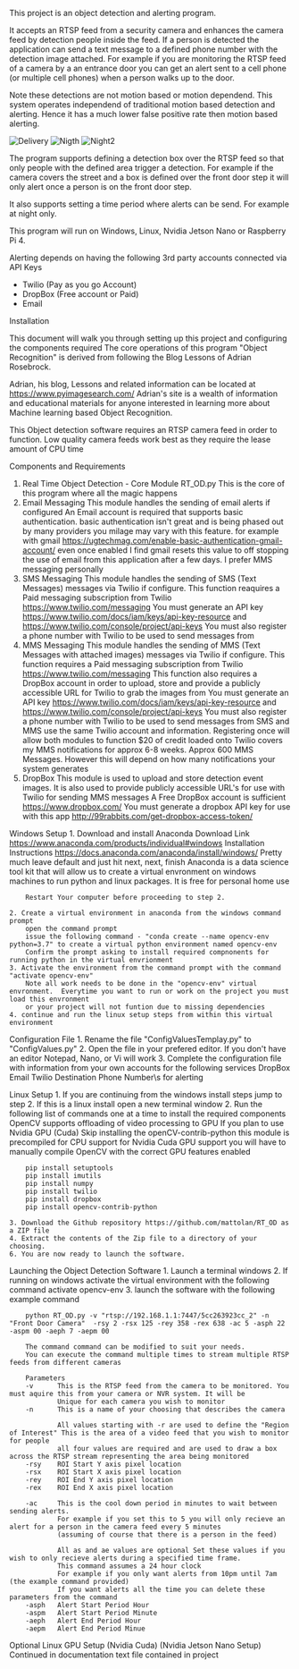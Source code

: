 This project is an object detection and alerting program.

It accepts an RTSP feed from a security camera and enhances the camera feed by detection people inside the feed. If a person is detected the application can send a text message to a defined phone number with the detection image attached.  For example if you are monitoring the RTSP feed of a camera by a an entrance door you can get an alert sent to a cell phone (or multiple cell phones) when a person walks up to the door. 

Note these detections are not motion based or motion dependend. This system operates independend of traditional motion based detection and alerting. Hence it has a much lower false positive rate then motion based alerting. 

![Delivery](https://github.com/mattolan/RT_OD/blob/master/Documentation/Images-GitHub/Delivery.jpg?raw=true)
![Nigth](https://github.com/mattolan/RT_OD/blob/master/Documentation/Images-GitHub/Night%202.jpg?raw=true)
![Night2](https://github.com/mattolan/RT_OD/blob/master/Documentation/Images-GitHub/Night.jpg?raw=true)


The program supports defining a detection box over the RTSP feed so that only people with the defined area trigger a detection. For example if the camera covers the street and a box is defined over the front door step it will only alert once a person is on the front door step.

It also supports setting a time period where alerts can be send. For example at night only.

This program will run on Windows, Linux, Nvidia Jetson Nano or Raspberry Pi 4. 

Alerting depends on having the following 3rd party accounts connected via API Keys
- Twilio (Pay as you go Account)
- DropBox (Free account or Paid)
- Email

Installation

This document will walk you through setting up this project and configuring the components required
The core operations of this program "Object Recognition" is derived from following the Blog Lessons of Adrian Rosebrock.  

Adrian, his blog, Lessons and related information can be located at https://www.pyimagesearch.com/ Adrian's site is a wealth of information and educational
materials for anyone interested in learning more about Machine learning based Object Recognition.

This Object detection software requires an RTSP camera feed in order to function. Low quality camera feeds work best as they require the lease amount of CPU time

Components and Requirements

1. Real Time Object Detection - Core Module RT_OD.py
	This is the core of this program where all the magic happens
2. Email Messaging
	This module handles the sending of email alerts if configured
	An Email account is required that supports basic authentication. basic authentication isn't great and is being phased out by many providers
	you milage may vary with this feature.  for example with gmail https://ugtechmag.com/enable-basic-authentication-gmail-account/ even once enabled 
	I find gmail resets this value to off stopping the use of email from this application after a few days. I prefer MMS messaging personally
3. SMS Messaging
	This module handles the sending of SMS (Text Messages) messages via Twilio if configure. 
	This function reaquires a Paid messaging subscription from Twilio https://www.twilio.com/messaging
	You must generate an API key https://www.twilio.com/docs/iam/keys/api-key-resource and https://www.twilio.com/console/project/api-keys
	You must also register a phone number with Twilio to be used to send messages from
4. MMS Messaging
	This module handles the sending of MMS (Text Messages with attached images) messages via Twilio if configure. 
	This function requires a Paid messaging subscription from Twilio https://www.twilio.com/messaging
	This function also requires a DropBox account in order to upload, store and provide a publicly accessible URL for Twilio to grab the images from
	You must generate an API key https://www.twilio.com/docs/iam/keys/api-key-resource and https://www.twilio.com/console/project/api-keys
	You must also register a phone number with Twilio to be used to send messages from
	SMS and MMS use the same Twilio account and information. Registering once will allow both modules to function
	$20 of credit loaded onto Twilio covers my MMS notifications for approx 6-8 weeks. Approx 600 MMS Messages. However this will depend on how many notifications your
	system generates
5. DropBox
	This module is used to upload and store detection event images. It is also used to provide publicly accessible URL's for use with Twilio for sending MMS messages
	A Free DropBox account is sufficient https://www.dropbox.com/
	You must generate a dropbox API key for use with this app http://99rabbits.com/get-dropbox-access-token/

Windows Setup
	1. Download and install Anaconda
		Download Link https://www.anaconda.com/products/individual#windows
		Installation Instructions https://docs.anaconda.com/anaconda/install/windows/ Pretty much leave default and just hit next, next, finish
		Anaconda is a data science tool kit that will allow us to create a virtual envronment on windows machines to run python and linux packages. 
		It is free for personal home use

		Restart Your computer before proceeding to step 2.  

	2. Create a virtual environment in anaconda from the windows command prompt
		open the command prompt
		issue the following command - "conda create --name opencv-env python=3.7" to create a virtual python environment named opencv-env
		Confirm the prompt asking to install required compnonents for running python in the virtual envrionment
	3. Activate the environment from the command prompt with the command "activate opencv-env"
		Note all work needs to be done in the "opencv-env" virtual envronment.  Everytime you want to run or work on the project you must load this envronment
		or your project will not funtion due to missing dependencies
	4. continue and run the linux setup steps from within this virtual environment

Configuration File 
	1. Rename the file "ConfigValuesTemplay.py" to "ConfigValues.py"
	2. Open the file in your prefered editor. If you don't have an editor Notepad, Nano, or Vi will work
	3. Complete the configuration file with information from your own accounts for the following services
		DropBox
		Email 
		Twilio
		Destination Phone Number\s for alerting

Linux Setup
	1. If you are continuing from the windows install steps jump to step 2. If this is a linux install open a new terminal window
	2. Run the following list of commands one at a time to install the required components
	   OpenCV supports offloading of video processing to GPU
	   If you plan to use Nvidia GPU (Cuda) Skip installing the openCV-contrib-python this module is precompiled for CPU support
	   for Nvidia Cuda GPU support you will have to manually compile OpenCV with the correct GPU features enabled
		
		pip install setuptools
		pip install imutils
		pip install numpy
		pip install twilio
		pip install dropbox
		pip install opencv-contrib-python

	3. Download the Github repository https://github.com/mattolan/RT_OD as a ZIP file
	4. Extract the contents of the Zip file to a directory of your choosing.
	6. You are now ready to launch the software.

Launching the Object Detection Software
	1. Launch a terminal windows 
	2. If running on windows activate the virtual environment with the following command
		activate opencv-env
	3. launch the software with the following example command
		
		python RT_OD.py -v "rtsp://192.168.1.1:7447/5cc263923cc_2" -n "Front Door Camera"  -rsy 2 -rsx 125 -rey 358 -rex 638 -ac 5 -asph 22 -aspm 00 -aeph 7 -aepm 00

		The command command can be modified to suit your needs.
		You can execute the command multiple times to stream multiple RTSP feeds from different cameras

		Parameters
		-v		This is the RTSP feed from the camera to be monitored. You must aquire this from your camera or NVR system. It will be 
				Unique for each camera you wish to monitor
		-n		This is a name of your choosing that describes the camera
				
				All values starting with -r are used to define the "Region of Interest" This is the area of a video feed that you wish to monitor for people
				all four values are required and are used to draw a box across the RTSP stream representing the area being monitored
		-rsy	ROI Start Y axis pixel location
		-rsx	ROI Start X axis pixel location
		-rey	ROI End Y axis pixel location
		-rex	ROI End X axis pixel location

		-ac		This is the cool down period in minutes to wait between sending alerts. 
				For example if you set this to 5 you will only recieve an alert for a person in the camera feed every 5 minutes 
				(assuming of course that there is a person in the feed)

				All as and ae values are optional Set these values if you wish to only recieve alerts during a specified time frame. 
				This command assumes a 24 hour clock
				For example if you only want alerts from 10pm until 7am (the example command provided)
				If you want alerts all the time you can delete these parameters from the command
		-asph	Alert Start Period Hour
		-aspm	Alert Start Period Minute
		-aeph	Alert End Period Hour
		-aepm	Alert End Period Minue


Optional Linux GPU Setup (Nvidia Cuda) (Nvidia Jetson Nano Setup)
Continued in documentation text file contained in project
